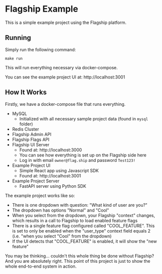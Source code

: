 # Flagship Example

This is a simple example project using the Flagship platform.

## Running

Simply run the following command:
```shell
make run
```

This will run everything necessary via docker-compose.

You can see the example project UI at: http://localhost:3001


## How It Works

Firstly, we have a docker-compose file that runs everything.

- MySQL
  - Initialized with all necessary sample project data (found in `mysql` folder)
- Redis Cluster
- Flagship Admin API
- Flagship Flags API
- Flagship UI Server
  - Found at: http://localhost:3000
  - You can see how everything is set up on the Flagship side here
  - Log in with email `owner@flag.ship` and password `Test123!`
- Example Project UI
  - Simple React app using Javascript SDK
  - Found at: http://localhost:3001
- Example Project Server
  - FastAPI server using Python SDK


The example project works like so:

- There is one dropdown with question: "What kind of user are you?"
- The dropdown has options "Normal" and "Cool"
- When you select from the dropdown, your Flagship "context" changes, which results in a call to Flagship to load enabled feature flags
- There is a single feature flag configured called "COOL_FEATURE". This is set to only be enabled when the "user_type" context field equals 2 (i.e. "when you select "Cool" from the dropdown)
- If the UI detects that "COOL_FEATURE" is enabled, it will show the "new feature"


You may be thinking... couldn't this whole thing be done without Flagship? And you are absolutely right. This point of this project is just to show the whole end-to-end system in action.

